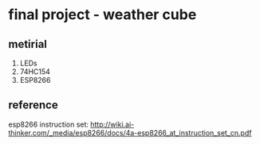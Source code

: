 # final project - weather cube

## metirial
1. LEDs
2. 74HC154
3. ESP8266

## reference
esp8266 instruction set: http://wiki.ai-thinker.com/_media/esp8266/docs/4a-esp8266_at_instruction_set_cn.pdf
